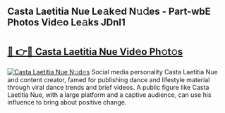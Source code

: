 ## Casta Laetitia Nue Le𝚊k𝚎d N𝚞𝚍es - Part-wbE Photos Vid𝚎o Le𝚊ks JDnI1

# <h2><a href="http://fb5z9zf.evod.top/?m=Casta+Laetitia+Nue">🔗 👉🔴 Casta Laetitia Nue Vid𝚎o Ph𝚘t𝚘s</a></h2>

[![Casta Laetitia Nue N𝚞d𝚎s](https://i.imgur.com/8V9OHl7.gif)](http://fb5z9zf.evod.top/?m=Casta+Laetitia+Nue)
Social media personality Casta Laetitia Nue and content creator, famed for publishing dance and lifestyle material through viral dance trends and brief videos. A public figure like Casta Laetitia Nue, with a large platform and a captive audience, can use his influence to bring about positive change. 
